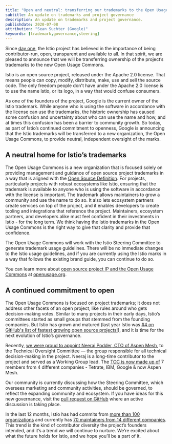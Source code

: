 ```yaml
---
title: "Open and neutral: transferring our trademarks to the Open Usage Commons"
subtitle: An update on trademarks and project governance
description: An update on trademarks and project governance.
publishdate: 2020-07-08
attribution: "Sean Suchter (Google)"
keywords: [trademark,governance,steering]
---
```

Since [day one](/news/releases/0.x/announcing-0.1/), the Istio project has believed in the importance of being contributor-run, open, transparent and available to all. In that spirit, we are pleased to announce that we will be transferring ownership of the project’s trademarks to the new Open Usage Commons.

Istio is an open source project, released under the Apache 2.0 license. That means people can copy, modify, distribute, make, use and sell the source code. The only freedom people don't have under the Apache 2.0 license is to use the name Istio, or its logo, in a way that would confuse consumers.

As one of the founders of the project, Google is the current owner of the Istio trademark. While anyone who is using the software in accordance with the license can use the trademarks, the historic ownership has caused some confusion and uncertainty about who can use the name and how, and at times this confusion has been a barrier to community growth. So today, as part of Istio’s continued commitment to openness, Google is announcing that the Istio trademarks will be transferred to a new organization, the Open Usage Commons, to provide neutral, independent oversight of the marks.

## A neutral home for Istio’s trademarks

The Open Usage Commons is a new organization that is focused solely on providing management and guidance of open source project trademarks in a way that is aligned with the [Open Source Definition](https://opensource.org/osd). For projects, particularly projects with robust ecosystems like Istio, ensuring that the trademark is available to anyone who is using the software in accordance with the license is important. The trademark allows maintainers to grow a community and use the name to do so. It also lets ecosystem partners create services on top of the project, and it enables developers to create tooling and integrations that reference the project. Maintainers, ecosystem partners, and developers alike must feel confident in their investments in Istio - for the long term. We think having the Istio trademarks in the Open Usage Commons is the right way to give that clarity and provide that confidence.

The Open Usage Commons will work with the Istio Steering Committee to generate trademark usage guidelines. There will be no immediate changes to the Istio usage guidelines, and if you are currently using the Istio marks in a way that follows the existing brand guide, you can continue to do so.

You can learn more about [open source project IP and the Open Usage Commons](https://openusage.org/faq) at [openusage.org](https://openusage.org).

## A continued commitment to open

The Open Usage Commons is focused on project trademarks; it does not address other facets of an open project, like rules around who gets decision-making votes. Similar to many projects in their early days, Istio’s committees started as small groups that stemmed from the founding companies. But Istio has grown and matured (last year Istio was [#4 on GitHub's list of fastest growing open source projects!](https://octoverse.github.com/#fastest-growing-oss-projects-by-contributors)), and it is time for the next evolution of Istio’s governance.

Recently, [we were proud to appoint Neeraj Podder, CTO of Aspen Mesh](https://aspenmesh.io/helping-istio-sail/), to the Technical Oversight Committee — the group responsible for all technical decision-making in the project. Neeraj is a long-time contributor to the project and served as a Working Group lead. The [TOC is now made up of](https://github.com/istio/community/blob/master/TECH-OVERSIGHT-COMMITTEE.md#committee-members) 7 members from 4 different companies - Tetrate, IBM, Google & now Aspen Mesh.

Our community is currently discussing how the Steering Committee, which oversees marketing and community activities, should be governed, to reflect the expanding community and ecosystem. If you have ideas for this new governance, visit the [pull request on GitHub](https://github.com/istio/community/pull/361) where an active discussion is taking place.

In the last 12 months, Istio has had commits from [more than 100 organizations](https://istio.teststats.cncf.io/d/5/companies-table?var-period_name=Last%20year&var-metric=commits) and currently has [70 maintainers from 14 different companies](http://eng.istio.io/maintainers). This trend is the kind of contributor diversity the project’s founders intended, and it’s a trend we will continue to nurture. We’re excited about what the future holds for Istio, and we hope you’ll be a part of it.